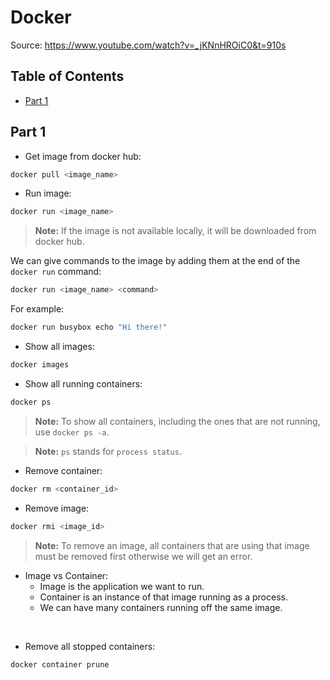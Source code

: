 # Docker
Source: https://www.youtube.com/watch?v=_jKNnHROiC0&t=910s


## Table of Contents
* [Part 1](#part-1)


<a id="part-1"></a>
## Part 1
* Get image from docker hub:

```bash
docker pull <image_name>
```

* Run image:

```bash
docker run <image_name>
```
> **Note:** If the image is not available locally, it will be downloaded from docker hub.  

We can give commands to the image by adding them at the end of the `docker run` command:

```bash
docker run <image_name> <command>
```
For example:

```bash
docker run busybox echo "Hi there!"
```

* Show all images:

```bash
docker images
```

* Show all running containers:

```bash
docker ps
```

> **Note:** To show all containers, including the ones that are not running, use `docker ps -a`.  

> **Note:** `ps` stands for `process status`.

* Remove container:

```bash
docker rm <container_id>
```

* Remove image:

```bash
docker rmi <image_id>
```
> **Note:** To remove an image, all containers that are using that image must be removed first otherwise we will get an error.


* Image vs Container:
  * Image is the application we want to run.
  * Container is an instance of that image running as a process.
  * We can have many containers running off the same image.  
  
<br>  

* Remove all stopped containers:  

```bash
docker container prune
```